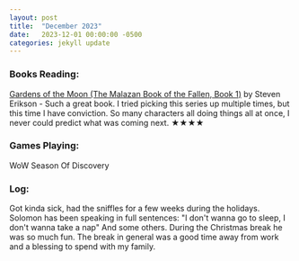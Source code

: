 ```yaml
---
layout: post
title:  "December 2023"
date:   2023-12-01 00:00:00 -0500
categories: jekyll update
---
```


### Books Reading:
[Gardens of the Moon (The Malazan Book of the Fallen, Book 1)][gotm] by Steven Erikson - Such a great book. I tried picking this series up multiple times, but this time I have conviction. So many characters all doing things all at once, I never could predict what was coming next. ★★★★

### Games Playing:
WoW Season Of Discovery


### Log:
Got kinda sick, had the sniffles for a few weeks during the holidays. Solomon has been speaking in full sentences: "I don't wanna go to sleep, I don't wanna take a nap" And some others. During the Christmas break he was so much fun. The break in general was a good time away from work and a blessing to spend with my family.


[gotm]: https://www.amazon.com/Gardens-Moon-Malazan-Book-Fallen/dp/0765348780

